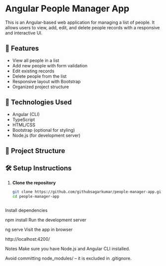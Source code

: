 # Angular People Manager App

This is an Angular-based web application for managing a list of people. It allows users to view, add, edit, and delete people records with a responsive and interactive UI.

## 🔧 Features

- View all people in a list
- Add new people with form validation
- Edit existing records
- Delete people from the list
- Responsive layout with Bootstrap
- Organized project structure

## 🚀 Technologies Used

- Angular (CLI)
- TypeScript
- HTML/CSS
- Bootstrap (optional for styling)
- Node.js (for development server)

## 📁 Project Structure




## 🛠️ Setup Instructions

1. **Clone the repository**
   ```bash
   git clone https://github.com/githubsagarkumar/people-manager-app.git
   cd people-manager-app



Install dependencies

npm install
Run the development server

ng serve
Visit the app in browser

http://localhost:4200/


Notes
Make sure you have Node.js and Angular CLI installed.

Avoid committing node_modules/ – it is excluded in .gitignore.

